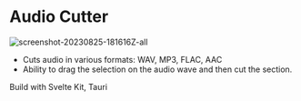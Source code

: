 # Audio Cutter

![screenshot-20230825-181616Z-all](https://github.com/dphov/audio-cutter/assets/8191815/4ad2cd78-e186-4165-8217-d9c12774dee8)

* Cuts audio in various formats: WAV, MP3, FLAC, AAC
* Ability to drag the selection on the audio wave and then cut the section.

Build with Svelte Kit, Tauri 
